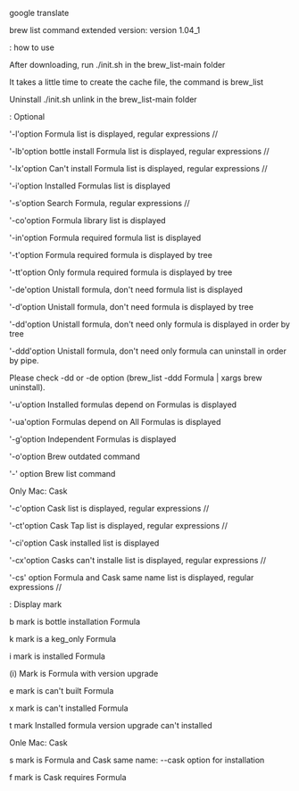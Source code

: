google translate

brew list command extended version: version 1.04_1

: how to use

After downloading, run ./init.sh in the brew_list-main folder

It takes a little time to create the cache file, the command is brew_list

Uninstall ./init.sh unlink in the brew_list-main folder

: Optional

'-l'option Formula list is displayed, regular expressions //

'-lb'option bottle install Formula list is displayed, regular expressions //

'-lx'option Can't install Formula list is displayed, regular expressions //

'-i'option Installed Formulas list is displayed

'-s'option Search Formula, regular expressions //

'-co'option Formula library list is displayed

'-in'option Formula required formula list is displayed

'-t'option Formula required formula is displayed by tree

'-tt'option Only formula required formula  is displayed by tree

'-de'option Unistall formula, don't need formula list is displayed

'-d'option Unistall formula, don't need formula is displayed by tree

'-dd'option Unistall formula, don't need only formula is displayed in order by tree

'-ddd'option Unistall formula, don't need only formula can uninstall in order by pipe.

Please check -dd or -de option (brew_list -ddd Formula | xargs brew uninstall).

'-u'option Installed formulas depend on Formulas is displayed

'-ua'option Formulas depend on All Formulas is displayed

'-g'option Independent Formulas is displayed

'-o'option Brew outdated command

'-' option Brew list command

Only Mac: Cask

'-c'option Cask list is displayed, regular expressions //

'-ct'option Cask Tap list is displayed, regular expressions //

'-ci'option Cask installed list is displayed

'-cx'option Casks can't installe list is displayed, regular expressions //

'-cs' option Formula and Cask same name list is displayed, regular expressions //

: Display mark

b mark is bottle installation Formula

k mark is a keg_only Formula

i mark is installed Formula

(i) Mark is Formula with version upgrade

e mark is can't built Formula

x mark is can't installed Formula

t mark Installed formula version upgrade can't installed 

Onle Mac: Cask

s mark is Formula and Cask same name: --cask option for installation

f mark is Cask requires Formula
